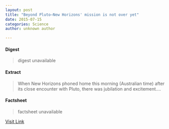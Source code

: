 ```yaml
---
layout: post
title: "Beyond Pluto—New Horizons' mission is not over yet"
date: 2015-07-15
categories: Science
author: unknown author

---
```



#### Digest
>digest unavailable

#### Extract
>When New Horizons phoned home this morning (Australian time) after its close encounter with Pluto, there was jubilation and excitement....

#### Factsheet
>factsheet unavailable

[Visit Link](http://phys.org/news/2015-07-plutonew-horizons-mission.html)


